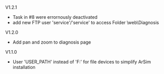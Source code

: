 V1.2.1
- Task in #8 were errornously deactivated
- add new FTP user 'service'/'service' to access Folder \web\Diagnosis

V1.2.0 
- Add pan and zoom to diagnosis page

V1.1.0
- User 'USER_PATH' instead of 'F:\' for file devices to simplify ArSim installation

